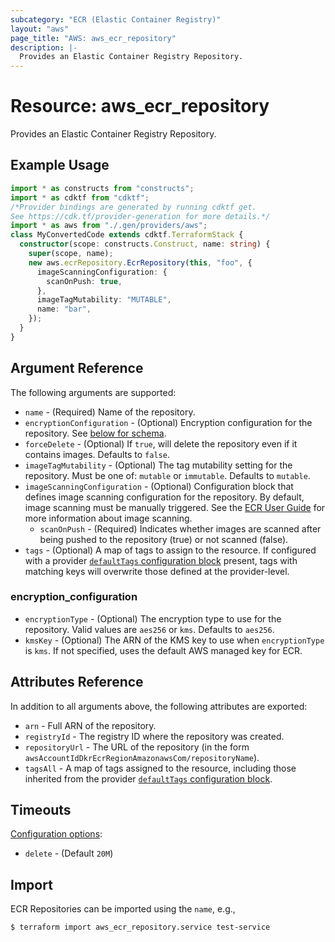 ```yaml
---
subcategory: "ECR (Elastic Container Registry)"
layout: "aws"
page_title: "AWS: aws_ecr_repository"
description: |-
  Provides an Elastic Container Registry Repository.
---
```


# Resource: aws_ecr_repository

Provides an Elastic Container Registry Repository.

## Example Usage

```typescript
import * as constructs from "constructs";
import * as cdktf from "cdktf";
/*Provider bindings are generated by running cdktf get.
See https://cdk.tf/provider-generation for more details.*/
import * as aws from "./.gen/providers/aws";
class MyConvertedCode extends cdktf.TerraformStack {
  constructor(scope: constructs.Construct, name: string) {
    super(scope, name);
    new aws.ecrRepository.EcrRepository(this, "foo", {
      imageScanningConfiguration: {
        scanOnPush: true,
      },
      imageTagMutability: "MUTABLE",
      name: "bar",
    });
  }
}

```

## Argument Reference

The following arguments are supported:

* `name` - (Required) Name of the repository.
* `encryptionConfiguration` - (Optional) Encryption configuration for the repository. See [below for schema](#encryption_configuration).
* `forceDelete` - (Optional) If `true`, will delete the repository even if it contains images.
  Defaults to `false`.
* `imageTagMutability` - (Optional) The tag mutability setting for the repository. Must be one of: `mutable` or `immutable`. Defaults to `mutable`.
* `imageScanningConfiguration` - (Optional) Configuration block that defines image scanning configuration for the repository. By default, image scanning must be manually triggered. See the [ECR User Guide](https://docs.aws.amazon.com/AmazonECR/latest/userguide/image-scanning.html) for more information about image scanning.
    * `scanOnPush` - (Required) Indicates whether images are scanned after being pushed to the repository (true) or not scanned (false).
* `tags` - (Optional) A map of tags to assign to the resource. If configured with a provider [`defaultTags` configuration block](https://registry.terraform.io/providers/hashicorp/aws/latest/docs#default_tags-configuration-block) present, tags with matching keys will overwrite those defined at the provider-level.

### encryption_configuration

* `encryptionType` - (Optional) The encryption type to use for the repository. Valid values are `aes256` or `kms`. Defaults to `aes256`.
* `kmsKey` - (Optional) The ARN of the KMS key to use when `encryptionType` is `kms`. If not specified, uses the default AWS managed key for ECR.

## Attributes Reference

In addition to all arguments above, the following attributes are exported:

* `arn` - Full ARN of the repository.
* `registryId` - The registry ID where the repository was created.
* `repositoryUrl` - The URL of the repository (in the form `awsAccountIdDkrEcrRegionAmazonawsCom/repositoryName`).
* `tagsAll` - A map of tags assigned to the resource, including those inherited from the provider [`defaultTags` configuration block](https://registry.terraform.io/providers/hashicorp/aws/latest/docs#default_tags-configuration-block).

## Timeouts

[Configuration options](https://developer.hashicorp.com/terraform/language/resources/syntax#operation-timeouts):

- `delete` - (Default `20M`)

## Import

ECR Repositories can be imported using the `name`, e.g.,

```
$ terraform import aws_ecr_repository.service test-service
```

<!-- cache-key: cdktf-0.17.0-pre.15 input-569f5886b84eead995f33d12f1c29461a76479d301f878d3bc3625decbf926bb -->